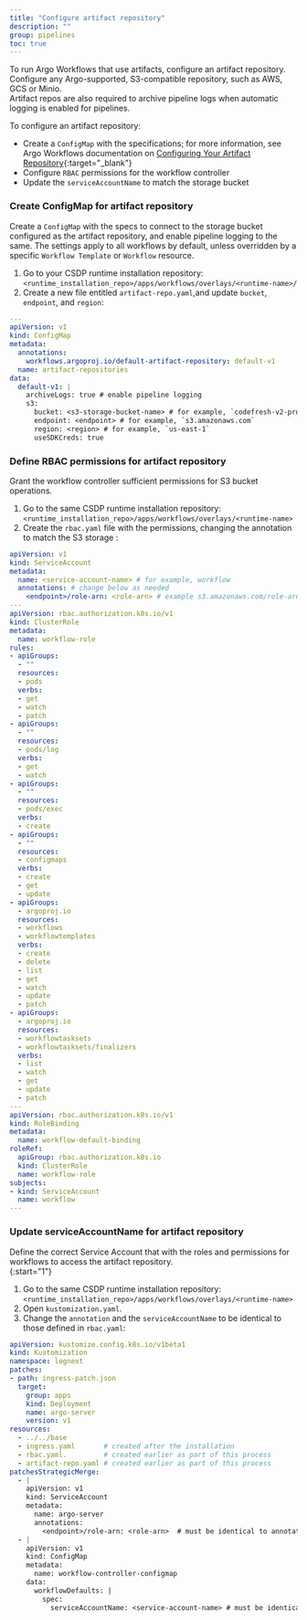 ```yaml
---
title: "Configure artifact repository"
description: ""
group: pipelines
toc: true
---
```


To run Argo Workflows that use artifacts, configure an artifact repository. Configure any Argo-supported, S3-compatible repository, such as AWS, GCS or Minio.    
Artifact repos are also required to archive pipeline logs when automatic logging is enabled for pipelines.  

To configure an artifact repository:  

* Create a `ConfigMap` with the specifications; for more information, see Argo Workflows documentation on [Configuring Your Artifact Repository](https://argoproj.github.io/argo-workflows/configure-artifact-repository/){:target="\_blank"}
* Configure `RBAC` permissions for the workflow controller
* Update the `serviceAccountName` to match the storage bucket 

### Create ConfigMap for artifact repository 
Create a `ConfigMap` with the specs to connect to the storage bucket configured as the artifact repository, and enable pipeline logging to the same. The settings apply to all workflows by default, unless overridden by a specific `Workflow Template` or `Workflow` resource.


1. Go to your CSDP runtime installation repository:  
   `<runtime_installation_repo>/apps/workflows/overlays/<runtime-name>/`  
1. Create a new file entitled `artifact-repo.yaml`,and update `bucket`, `endpoint`, and `region`:  
```yaml
---
apiVersion: v1
kind: ConfigMap
metadata:
  annotations:
    workflows.argoproj.io/default-artifact-repository: default-v1
  name: artifact-repositories
data:
  default-v1: |
    archiveLogs: true # enable pipeline logging
    s3:
      bucket: <s3-storage-bucket-name> # for example, `codefresh-v2-production-artifacts`
      endpoint: <endpoint> # for example, `s3.amazonaws.com`
      region: <region> # for example, `us-east-1`
      useSDKCreds: true
```

### Define RBAC permissions for artifact repository
Grant the workflow controller sufficient permissions for S3 bucket operations.

1. Go to the same CSDP runtime installation repository:  
  `<runtime_installation_repo>/apps/workflows/overlays/<runtime-name>`  
1. Create the `rbac.yaml` file with the permissions, changing the annotation to match the S3 storage :  
```yaml 
apiVersion: v1
kind: ServiceAccount
metadata:
  name: <service-account-name> # for example, workflow
  annotations: # change below as needed 
    <endpoint>/role-arn: <role-arn> # example s3.amazonaws.com/role-arn = arn:aws:iam::559963890471:role/argo-workflows-s3-artifact-repo
---
apiVersion: rbac.authorization.k8s.io/v1
kind: ClusterRole
metadata:
  name: workflow-role
rules:
- apiGroups:
  - ""
  resources:
  - pods
  verbs:
  - get
  - watch
  - patch
- apiGroups:
  - ""
  resources:
  - pods/log
  verbs:
  - get
  - watch
- apiGroups:
  - ""
  resources:
  - pods/exec
  verbs:
  - create
- apiGroups:
  - ""
  resources:
  - configmaps
  verbs:
  - create
  - get
  - update
- apiGroups:
  - argoproj.io
  resources:
  - workflows
  - workflowtemplates
  verbs:
  - create
  - delete
  - list
  - get
  - watch
  - update
  - patch
- apiGroups:
  - argoproj.io
  resources:
  - workflowtasksets
  - workflowtasksets/finalizers
  verbs:
  - list
  - watch
  - get
  - update
  - patch
---
apiVersion: rbac.authorization.k8s.io/v1
kind: RoleBinding
metadata:
  name: workflow-default-binding
roleRef:
  apiGroup: rbac.authorization.k8s.io
  kind: ClusterRole
  name: workflow-role
subjects:
- kind: ServiceAccount
  name: workflow
---
```
  

### Update serviceAccountName for artifact repository
Define the correct Service Account that with the roles and permissions for workflows to access the artifact repository.  
{:start="1"}
1. Go to the same CSDP runtime installation repository:  
  `<runtime_installation_repo>/apps/workflows/overlays/<runtime-name>`  
1. Open `kustomization.yaml`.
1. Change the `annotation` and the `serviceAccountName` to be identical to those defined in `rbac.yaml`:
```yaml
apiVersion: kustomize.config.k8s.io/v1beta1
kind: Kustomization
namespace: lognext
patches:
- path: ingress-patch.json
  target:
    group: apps
    kind: Deployment
    name: argo-server
    version: v1
resources:
  - ../../base
  - ingress.yaml       # created after the installation
  - rbac.yaml.         # created earlier as part of this process
  - artifact-repo.yaml # created earlier as part of this process
patchesStrategicMerge:
  - |
    apiVersion: v1
    kind: ServiceAccount
    metadata:
      name: argo-server
      annotations:
        <endpoint>/role-arn: <role-arn>  # must be identical to annotation of the service account in rbac.yaml file
  - |
    apiVersion: v1
    kind: ConfigMap
    metadata:
      name: workflow-controller-configmap
    data:
      workflowDefaults: |
        spec:
          serviceAccountName: <service-account-name> # must be identical to the service account name in rbac.yaml       
```